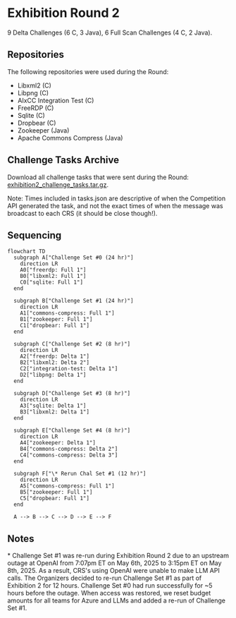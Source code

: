 # Exhibition Round 2

9 Delta Challenges (6 C, 3 Java), 6 Full Scan Challenges (4 C, 2 Java).

## Repositories

The following repositories were used during the Round:

- Libxml2 (C)
- Libpng (C)
- AIxCC Integration Test (C)
- FreeRDP (C)
- Sqlite (C)
- Dropbear (C)
- Zookeeper (Java)
- Apache Commons Compress (Java)

## Challenge Tasks Archive

Download all challenge tasks that were sent during the Round: [exhibition2_challenge_tasks.tar.gz](./exhibition2_challenge_tasks.tar.gz).

Note: Times included in tasks.json are descriptive of when the Competition API generated the task,
and not the exact times of when the message was broadcast to each CRS (it should be close though!).

## Sequencing

```mermaid
flowchart TD
  subgraph A["Challenge Set #0 (24 hr)"]
    direction LR
    A0["freerdp: Full 1"]
    B0["libxml2: Full 1"]
    C0["sqlite: Full 1"]
  end

  subgraph B["Challenge Set #1 (24 hr)"]
    direction LR
    A1["commons-compress: Full 1"]
    B1["zookeeper: Full 1"]
    C1["dropbear: Full 1"]
  end

  subgraph C["Challenge Set #2 (8 hr)"]
    direction LR
    A2["freerdp: Delta 1"]
    B2["libxml2: Delta 2"]
    C2["integration-test: Delta 1"]
    D2["libpng: Delta 1"]
  end

  subgraph D["Challenge Set #3 (8 hr)"]
    direction LR
    A3["sqlite: Delta 1"]
    B3["libxml2: Delta 1"]
  end

  subgraph E["Challenge Set #4 (8 hr)"]
    direction LR
    A4["zookeeper: Delta 1"]
    B4["commons-compress: Delta 2"]
    C4["commons-compress: Delta 3"]
  end

  subgraph F["\* Rerun Chal Set #1 (12 hr)"]
    direction LR
    A5["commons-compress: Full 1"]
    B5["zookeeper: Full 1"]
    C5["dropbear: Full 1"]
  end

  A --> B --> C --> D --> E --> F
```

## Notes

\* Challenge Set #1 was re-run during Exhibition Round 2 due to an upstream outage at OpenAI from 7:07pm ET on May 6th, 2025 to 3:15pm ET on May 8th, 2025.
As a result, CRS's using OpenAI were unable to make LLM API calls. The Organizers decided to re-run Challenge Set #1 as part of Exhibition 2 for 12 hours.
Challenge Set #0 had run successfully for ~5 hours before the outage. When access was restored, we reset budget amounts for all teams for Azure and LLMs and added a re-run of Challenge Set #1.
